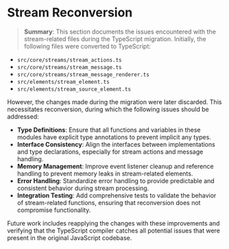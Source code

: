 # Stream Reconversion

> **Summary**: This section documents the issues encountered with the stream-related files during the TypeScript migration. Initially, the following files were converted to TypeScript:

- `src/core/streams/stream_actions.ts`
- `src/core/streams/stream_message.ts`
- `src/core/streams/stream_message_renderer.ts`
- `src/elements/stream_element.ts`
- `src/elements/stream_source_element.ts`

However, the changes made during the migration were later discarded. This necessitates reconversion, during which the following issues should be addressed:

- **Type Definitions**: Ensure that all functions and variables in these modules have explicit type annotations to prevent implicit any types.
- **Interface Consistency**: Align the interfaces between implementations and type declarations, especially for stream actions and message handling.
- **Memory Management**: Improve event listener cleanup and reference handling to prevent memory leaks in stream-related elements.
- **Error Handling**: Standardize error handling to provide predictable and consistent behavior during stream processing.
- **Integration Testing**: Add comprehensive tests to validate the behavior of stream-related functions, ensuring that reconversion does not compromise functionality.

Future work includes reapplying the changes with these improvements and verifying that the TypeScript compiler catches all potential issues that were present in the original JavaScript codebase.
